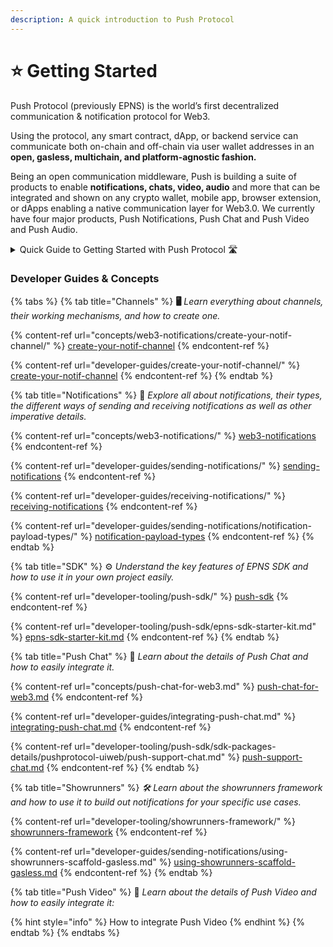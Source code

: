 ```yaml
---
description: A quick introduction to Push Protocol
---
```


# ⭐ Getting Started

Push Protocol (previously EPNS) is the world’s first decentralized communication & notification protocol for Web3.

Using the protocol, any smart contract, dApp, or backend service can communicate both on-chain and off-chain via user wallet addresses in an **open, gasless, multichain, and platform-agnostic fashion.**

Being an open communication middleware, Push is building a suite of products to enable **notifications, chats, video, audio** and more that can be integrated and shown on any crypto wallet, mobile app, browser extension, or dApps enabling a native communication layer for Web3.0. We currently have four major products, Push Notifications, Push Chat and Push Video and Push Audio.

<details>

<summary>Quick Guide to Getting Started with Push Protocol 🛣</summary>

* Any user who activates themselves on the protocol to send a notification is called a [**Channel**](https://whitepaper.epns.io/protocol-specs-section/epns-protocol/channels).
* In other words, a [**Channel**](https://whitepaper.epns.io/protocol-specs-section/epns-protocol/channels) is any service (protocol, dApp, or even web2 service) that wants to send notifications out to web3 usernames (wallet addresses).
* A wallet address can create only one [**Channel**](https://whitepaper.epns.io/protocol-specs-section/epns-protocol/channels) on the protocol.
* A channel is free to delegate (or revoke delegates) sending notifications functionality to any other wallet addresses on their behalf.
* Creating a channel requires 50 **PUSH**, Channel info (Channel name, Image, description, CTA), and some **ETH**.
* Channels can send notifications to their users(wallet addresses) in a number of ways, including:
  * [Javascript SDK](developer-tooling/push-sdk/sdk-packages-details/pushprotocol-restapi/for-notification/send-notifications.md) (**Gasless.** Best for automated logic from dApp / Backend)
  * [**Showrunners Framework**](developer-tooling/showrunners-framework/) (**Scaffold/Gasless.** Best for automated logic via scaffold backend)
  * Smart contract to Smart contract (**requires gas**, Best for instant on-chain events, piggybacks on an on-chain transaction via Interface ABI call)
  * Manually from Push dApp (**Gasless**, Best for manual logic)
  * Users can gaslessly opt-in to receive notifications from these Channels. See the [**entire walkthrough here**](https://app.epns.io/#/live\_walkthrough).
* Opted-in users are called subscribers of the Channels. Subscribers of the Channel receive notifications from those Channels in their Inboxes.
* Non-opted users or non-subscribers of the Channel aren't alerted when they receive a notif from a non-subscribed channel, instead, it lands in their spam folder.
* Currently, we have [**Staging**](https://staging.push.org/#/channels) and [**Prod**](https://app.push.org/) dApp that interfaces with EPNS Protocol to enable communication & notifications.

</details>

### Developer Guides & Concepts

{% tabs %}
{% tab title="Channels" %}
**🖥** _Learn everything about channels, their working mechanisms, and how to create one._

{% content-ref url="concepts/web3-notifications/create-your-notif-channel/" %}
[create-your-notif-channel](concepts/web3-notifications/create-your-notif-channel/)
{% endcontent-ref %}

{% content-ref url="developer-guides/create-your-notif-channel/" %}
[create-your-notif-channel](developer-guides/create-your-notif-channel/)
{% endcontent-ref %}
{% endtab %}

{% tab title="Notifications" %}
🔔 _Explore all about notifications, their types, the different ways of sending and receiving notifications as well as other imperative details._

{% content-ref url="concepts/web3-notifications/" %}
[web3-notifications](concepts/web3-notifications/)
{% endcontent-ref %}

{% content-ref url="developer-guides/sending-notifications/" %}
[sending-notifications](developer-guides/sending-notifications/)
{% endcontent-ref %}

{% content-ref url="developer-guides/receiving-notifications/" %}
[receiving-notifications](developer-guides/receiving-notifications/)
{% endcontent-ref %}

{% content-ref url="developer-guides/sending-notifications/notification-payload-types/" %}
[notification-payload-types](developer-guides/sending-notifications/notification-payload-types/)
{% endcontent-ref %}
{% endtab %}

{% tab title="SDK" %}
⚙ _Understand the key features of EPNS SDK and how to use it in your own project easily._&#x20;

{% content-ref url="developer-tooling/push-sdk/" %}
[push-sdk](developer-tooling/push-sdk/)
{% endcontent-ref %}

{% content-ref url="developer-tooling/push-sdk/epns-sdk-starter-kit.md" %}
[epns-sdk-starter-kit.md](developer-tooling/push-sdk/epns-sdk-starter-kit.md)
{% endcontent-ref %}
{% endtab %}

{% tab title="Push Chat" %}
📝 _Learn about the details of Push Chat and how to easily integrate it._

{% content-ref url="concepts/push-chat-for-web3.md" %}
[push-chat-for-web3.md](concepts/push-chat-for-web3.md)
{% endcontent-ref %}

{% content-ref url="developer-guides/integrating-push-chat.md" %}
[integrating-push-chat.md](developer-guides/integrating-push-chat.md)
{% endcontent-ref %}

{% content-ref url="developer-tooling/push-sdk/sdk-packages-details/pushprotocol-uiweb/push-support-chat.md" %}
[push-support-chat.md](developer-tooling/push-sdk/sdk-packages-details/pushprotocol-uiweb/push-support-chat.md)
{% endcontent-ref %}
{% endtab %}

{% tab title="Showrunners" %}
_🛠 Learn about the showrunners framework and how to use it to build out notifications for your specific use cases._

{% content-ref url="developer-tooling/showrunners-framework/" %}
[showrunners-framework](developer-tooling/showrunners-framework/)
{% endcontent-ref %}

{% content-ref url="developer-guides/sending-notifications/using-showrunners-scaffold-gasless.md" %}
[using-showrunners-scaffold-gasless.md](developer-guides/sending-notifications/using-showrunners-scaffold-gasless.md)
{% endcontent-ref %}
{% endtab %}

{% tab title="Push Video" %}
📝 _Learn about the details of Push Video and how to easily integrate it:_

{% hint style="info" %}
How to integrate Push Video
{% endhint %}
{% endtab %}
{% endtabs %}
